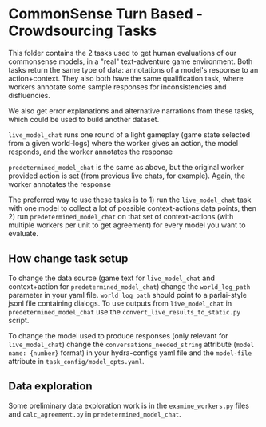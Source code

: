 # CommonSense Turn Based - Crowdsourcing Tasks

This folder contains the 2 tasks used to get human evaluations of our commonsense models, in a "real" text-adventure game environment. Both tasks return the same type of data: annotations of a model's response to an action+context. They also both have the same qualification task, where workers annotate some sample responses for inconsistencies and disfluencies.

We also get error explanations and alternative narrations from these tasks, which could be used to build another dataset.

`live_model_chat` runs one round of a light gameplay (game state selected from a given world-logs) where the worker gives an action, the model responds, and the worker annotates the response

`predetermined_model_chat` is the same as above, but the original worker provided action is set (from previous live chats, for example). Again, the worker annotates the response

The preferred way to use these tasks is to 1) run the `live_model_chat` task with one model to collect a lot of possible context-actions data points, then 2) run `predetermined_model_chat` on that set of context-actions (with multiple workers per unit to get agreement) for every model you want to evaluate.


## How change task setup

To change the data source (game text for `live_model_chat` and context+action for `predetermined_model_chat`) change the `world_log_path` parameter in your yaml file. `world_log_path` should point to a parlai-style jsonl file containing dialogs. To use outputs from `live_model_chat` in `predetermined_model_chat` use the `convert_live_results_to_static.py` script.

To change the model used to produce responses (only relevant for `live_model_chat`) change the `conversations_needed_string` attribute (`model name: {number}` format) in your hydra-configs yaml file and the `model-file` attribute in `task_config/model_opts.yaml`.


## Data exploration

Some preliminary data exploration work is in the `examine_workers.py` files and `calc_agreement.py` in `predetermined_model_chat`.